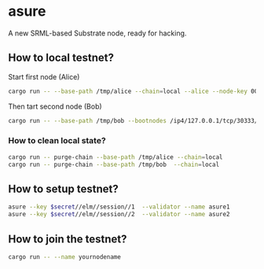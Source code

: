 # asure

A new SRML-based Substrate node, ready for hacking.

## How to local testnet?

Start first node (Alice)

```bash
cargo run -- --base-path /tmp/alice --chain=local --alice --node-key 0000000000000000000000000000000000000000000000000000000000000001 --validator
```

Then tart second node (Bob)

```bash
cargo run -- --base-path /tmp/bob --bootnodes /ip4/127.0.0.1/tcp/30333/p2p/QmQZ8TjTqeDj3ciwr93EJ95hxfDsb9pEYDizUAbWpigtQN --chain=local --bob --port 30334 --validator
```

### How to clean local state?
```bash
cargo run -- purge-chain --base-path /tmp/alice --chain=local
cargo run -- purge-chain --base-path /tmp/bob  --chain=local
```

## How to setup testnet?
```bash
asure --key $secret//elm//session//1  --validator --name asure1
asure --key $secret//elm//session//2  --validator --name asure2
```

## How to join the testnet?
```bash
cargo run -- --name yournodename
```
